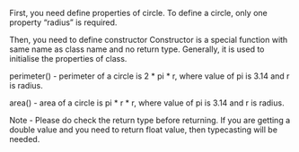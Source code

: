 First, you need define properties of circle. To define a circle, only one property “radius” is required.

Then, you need to define constructor
Constructor is a special function with same name as class name and no return type.
Generally, it is used to initialise the properties of class.

perimeter() -
perimeter of a circle is 2 * pi * r, where value of pi is 3.14 and r is radius.

area() -
area of a circle is pi * r * r, where value of pi is 3.14 and r is radius.

Note - Please do check the return type before returning.
If you are getting a double value and you need to return float value, then typecasting will be needed.
